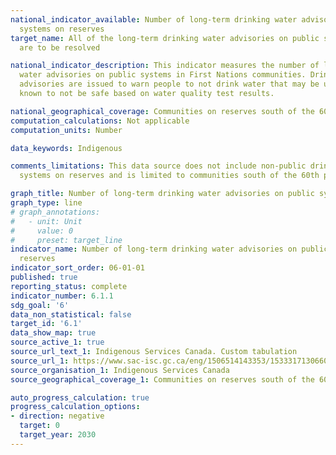 ```yaml
---
national_indicator_available: Number of long-term drinking water advisories on public
  systems on reserves
target_name: All of the long-term drinking water advisories on public systems on reserve
  are to be resolved

national_indicator_description: This indicator measures the number of long-term drinking
  water advisories on public systems in First Nations communities. Drinking water
  advisories are issued to warn people to not drink water that may be unsafe or is
  known to not be safe based on water quality test results.

national_geographical_coverage: Communities on reserves south of the 60th parallel
computation_calculations: Not applicable
computation_units: Number

data_keywords: Indigenous

comments_limitations: This data source does not include non-public drinking water
  systems on reserves and is limited to communities south of the 60th parallel.

graph_title: Number of long-term drinking water advisories on public systems on reserve
graph_type: line
# graph_annotations:
#   - unit: Unit
#     value: 0
#     preset: target_line
indicator_name: Number of long-term drinking water advisories on public systems on
  reserves
indicator_sort_order: 06-01-01
published: true
reporting_status: complete
indicator_number: 6.1.1
sdg_goal: '6'
data_non_statistical: false
target_id: '6.1'
data_show_map: true
source_active_1: true
source_url_text_1: Indigenous Services Canada. Custom tabulation
source_url_1: https://www.sac-isc.gc.ca/eng/1506514143353/1533317130660
source_organisation_1: Indigenous Services Canada
source_geographical_coverage_1: Communities on reserves south of the 60th parallel

auto_progress_calculation: true
progress_calculation_options:
- direction: negative
  target: 0
  target_year: 2030
---
```

